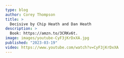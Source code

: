```yaml
---
type: blog
author: Corey Thompson
title: >
  Decisive by Chip Heath and Dan Heath
description: >
  Book: https://amzn.to/3CRKv6t.
image: images/youtube-CyF3jKrDxXA.jpg
published: "2023-03-19"
video: https://www.youtube.com/watch?v=CyF3jKrDxXA
---
```

